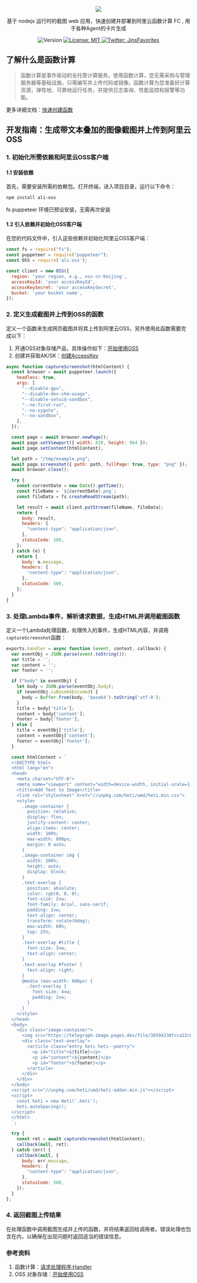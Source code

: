 <div align="center">
  <img src="https://capsule-render.vercel.app/api?type=venom&height=300&color=gradient&text=puppeteer4agent&textBg=false&animation=fadeIn&stroke=43b0cb&fontColor=43b0cb" />
  <p>基于 nodejs 运行时的截图 web 应用，快速创建并部署到阿里云函数计算 FC , 用于各种Agent的卡片生成</p>
</div>
<p align="center">
  <img alt="Version" src="https://img.shields.io/badge/version-0.1.0-blue.svg?cacheSeconds=2592000" />
  <a href="#" target="_blank">
    <img alt="License: MIT" src="https://img.shields.io/badge/License-MIT-yellow.svg" />
  </a>
  <a href="https://twitter.com/JinsFavorites" target="_blank">
    <img alt="Twitter: JinsFavorites" src="https://img.shields.io/twitter/follow/JinsFavorites.svg?style=social" />
  </a>
</p>

## 了解什么是函数计算
> 函数计算是事件驱动的全托管计算服务。使用函数计算，您无需采购与管理服务器等基础设施，只需编写并上传代码或镜像。函数计算为您准备好计算资源，弹性地、可靠地运行任务，并提供日志查询、性能监控和报警等功能。

更多详细文档：[快速创建函数](https://help.aliyun.com/zh/functioncompute/getting-started/quickly-create-a-function?spm=a2c4g.11186623.0.0.4694511ejhLV41)

## 开发指南：生成带文本叠加的图像截图并上传到阿里云OSS

### 1. 初始化所需依赖和阿里云OSS客户端

#### 1.1 安装依赖
首先，需要安装所需的依赖包。打开终端，进入项目目录，运行以下命令：

```bash
npm install ali-oss
```
fs puppeteer 环境已预设安装，无需再次安装

#### 1.2 引入依赖并初始化OSS客户端
在您的代码文件中，引入这些依赖并初始化阿里云OSS客户端：

```javascript
const fs = require("fs");
const puppeteer = require("puppeteer");
const OSS = require('ali-oss');

const client = new OSS({
  region: 'your region, e.g., oss-cn-beijing',
  accessKeyId: 'your accessKeyId',
  accessKeySecret: 'your accessKeySecret',
  bucket: 'your bucket name',
});
```

### 2. 定义生成截图并上传到OSS的函数

定义一个函数来生成网页截图并将其上传到阿里云OSS，另外使用此函数需要完成以下：
1. 开通OSS对象存储产品，具体操作如下：[开始使用OSS](https://help.aliyun.com/zh/oss/getting-started/getting-started-with-oss?spm=a2c4g.11186623.0.0.42397368n5PyYY)
2. 创建并获取AK/SK：[创建AccessKey](https://help.aliyun.com/zh/ram/user-guide/create-an-accesskey-pair?spm=a2c4g.11186623.0.0.603a6ecfTzAeqm)


```javascript
async function captureScreenshot(htmlContent) {
  const browser = await puppeteer.launch({
    headless: true,
    args: [
      "--disable-gpu",
      "--disable-dev-shm-usage",
      "--disable-setuid-sandbox",
      "--no-first-run",
      "--no-zygote",
      "--no-sandbox",
    ],
  });

  const page = await browser.newPage();
  await page.setViewport({ width: 820, height: 964 });
  await page.setContent(htmlContent);

  let path = "/tmp/example.png";
  await page.screenshot({ path: path, fullPage: true, type: "png" });
  await browser.close();

  try {
    const currentDate = new Date().getTime();
    const fileName = `${currentDate}.png`;
    const fileData = fs.createReadStream(path);

    let result = await client.putStream(fileName, fileData);
    return {
      body: result,
      headers: {
        "content-type": "application/json",
      },
      statusCode: 200,
    };
  } catch (e) {
    return {
      body: e.message,
      headers: {
        "content-type": "application/json",
      },
      statusCode: 500,
    };
  }
}
```

### 3. 处理Lambda事件，解析请求数据，生成HTML并调用截图函数

定义一个Lambda处理函数，处理传入的事件，生成HTML内容，并调用`captureScreenshot`函数：

```javascript
exports.handler = async function (event, context, callback) {
  var eventObj = JSON.parse(event.toString());
  var title = '';
  var content = '';
  var footer = '';

  if ("body" in eventObj) {
    let body = JSON.parse(eventObj.body);
    if (eventObj.isBase64Encoded) {
      body = Buffer.from(body, 'base64').toString('utf-8');
    }
    title = body['title'];
    content = body['content'];
    footer = body['footer'];
  } else {
    title = eventObj['title'];
    content = eventObj['content'];
    footer = eventObj['footer'];
  }

  const htmlContent = `
  <!DOCTYPE html>
  <html lang="en">
  <head>
    <meta charset="UTF-8">
    <meta name="viewport" content="width=device-width, initial-scale=1.0">
    <title>Add Text to Image</title>
    <link rel="stylesheet" href="//unpkg.com/heti/umd/heti.min.css">
    <style>
      .image-container {
        position: relative;
        display: flex;
        justify-content: center;
        align-items: center;
        width: 100%;
        max-width: 800px;
        margin: 0 auto;
      }
      .image-container img {
        width: 100%;
        height: auto;
        display: block;
      }
      .text-overlay {
        position: absolute;
        color: rgb(0, 0, 0);
        font-size: 2vw;
        font-family: Arial, sans-serif;
        padding: 1vw;
        text-align: center;
        transform: rotate(6deg);
        max-width: 60%;
        top: 25%;
      }
      .text-overlay #title {
        font-size: 3vw;
        text-align: center;
      }
      .text-overlay #footer {
        text-align: right;
      }
      @media (max-width: 600px) {
        .text-overlay {
          font-size: 4vw;
          padding: 2vw;
        }
      }
    </style>
  </head>
  <body>
    <div class="image-container">
      <img src="https://telegraph-image.pages.dev/file/36594230fcca22c0480b9.jpg" alt="Image">
      <div class="text-overlay">
        <article class="entry heti heti--poetry">
          <p id="title">${title}</p>
          <p id="content">${content}</p>
          <p id="footer">${footer}</p>
        </article>
      </div>
    </div>
  </body>
  <script src="//unpkg.com/heti/umd/heti-addon.min.js"></script>
  <script>
    const heti = new Heti('.heti');
    heti.autoSpacing();
  </script>
  </html>
  `;

  try {
    const ret = await captureScreenshot(htmlContent);
    callback(null, ret);
  } catch (err) {
    callback(null, {
      body: err.message,
      headers: {
        "content-type": "application/json",
      },
      statusCode: 500,
    });
  }
};
```

### 4. 返回截图上传结果

在处理函数中调用截图生成并上传的函数，并将结果返回给调用者。错误处理也包含在内，以确保在出现问题时返回适当的错误信息。

### 参考资料

1. 函数计算：[请求处理程序:Handler](https://help.aliyun.com/zh/functioncompute/user-guide/request-handlers?spm=a2c4g.11186623.0.0.156e2510e2cJb3)
2. OSS 对象存储：[开始使用OSS](https://help.aliyun.com/zh/oss/getting-started/getting-started-with-oss?spm=a2c4g.11186623.0.0.42397368n5PyYY)


